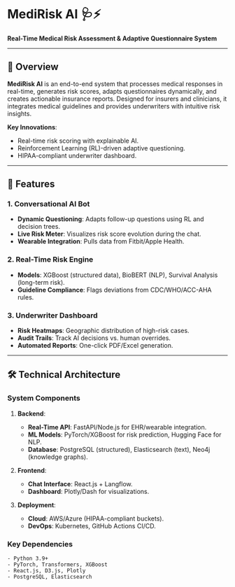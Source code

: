 # MediRisk AI 🩺⚡  
**Real-Time Medical Risk Assessment & Adaptive Questionnaire System**  

---



## 📌 Overview  
**MediRisk AI** is an end-to-end system that processes medical responses in real-time, generates risk scores, adapts questionnaires dynamically, and creates actionable insurance reports. Designed for insurers and clinicians, it integrates medical guidelines and provides underwriters with intuitive risk insights.  

**Key Innovations**:  
- Real-time risk scoring with explainable AI.  
- Reinforcement Learning (RL)-driven adaptive questioning.  
- HIPAA-compliant underwriter dashboard.   

---

## 🚀 Features  
### **1. Conversational AI Bot**  
- **Dynamic Questioning**: Adapts follow-up questions using RL and decision trees.  
- **Live Risk Meter**: Visualizes risk score evolution during the chat.  
- **Wearable Integration**: Pulls data from Fitbit/Apple Health.  

### **2. Real-Time Risk Engine**  
- **Models**: XGBoost (structured data), BioBERT (NLP), Survival Analysis (long-term risk).  
- **Guideline Compliance**: Flags deviations from CDC/WHO/ACC-AHA rules.  

### **3. Underwriter Dashboard**  
- **Risk Heatmaps**: Geographic distribution of high-risk cases.  
- **Audit Trails**: Track AI decisions vs. human overrides.  
- **Automated Reports**: One-click PDF/Excel generation.  
---

## 🛠️ Technical Architecture  
### **System Components**  
1. **Backend**:  
   - **Real-Time API**: FastAPI/Node.js for EHR/wearable integration.  
   - **ML Models**: PyTorch/XGBoost for risk prediction, Hugging Face for NLP.  
   - **Database**: PostgreSQL (structured), Elasticsearch (text), Neo4j (knowledge graphs).  

2. **Frontend**:  
   - **Chat Interface**: React.js + Langflow.  
   - **Dashboard**: Plotly/Dash for visualizations.  

3. **Deployment**:  
   - **Cloud**: AWS/Azure (HIPAA-compliant buckets).  
   - **DevOps**: Kubernetes, GitHub Actions CI/CD.  

### **Key Dependencies**  
```plaintext
- Python 3.9+
- PyTorch, Transformers, XGBoost
- React.js, D3.js, Plotly
- PostgreSQL, Elasticsearch
